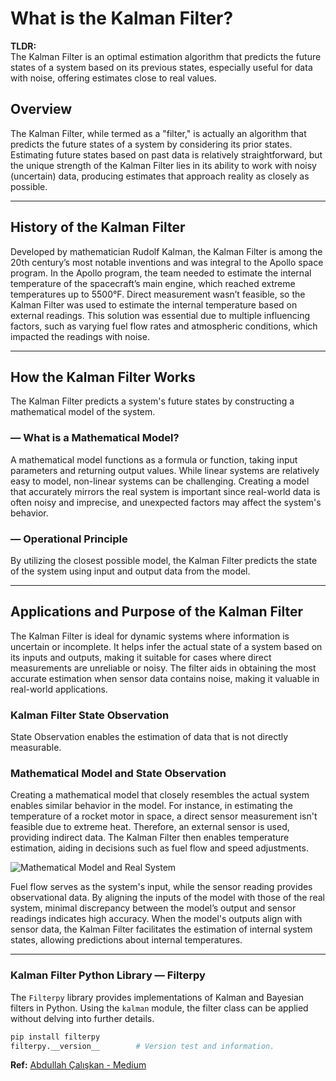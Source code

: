 # What is the Kalman Filter?

**TLDR:**  
The Kalman Filter is an optimal estimation algorithm that predicts the future states of a system based on its previous states, especially useful for data with noise, offering estimates close to real values.

## Overview

The Kalman Filter, while termed as a "filter," is actually an algorithm that predicts the future states of a system by considering its prior states. Estimating future states based on past data is relatively straightforward, but the unique strength of the Kalman Filter lies in its ability to work with noisy (uncertain) data, producing estimates that approach reality as closely as possible.

---

## History of the Kalman Filter

Developed by mathematician Rudolf Kalman, the Kalman Filter is among the 20th century’s most notable inventions and was integral to the Apollo space program. In the Apollo program, the team needed to estimate the internal temperature of the spacecraft’s main engine, which reached extreme temperatures up to 5500°F. Direct measurement wasn’t feasible, so the Kalman Filter was used to estimate the internal temperature based on external readings. This solution was essential due to multiple influencing factors, such as varying fuel flow rates and atmospheric conditions, which impacted the readings with noise.

---

## How the Kalman Filter Works

The Kalman Filter predicts a system's future states by constructing a mathematical model of the system.

### — What is a Mathematical Model?

A mathematical model functions as a formula or function, taking input parameters and returning output values. While linear systems are relatively easy to model, non-linear systems can be challenging. Creating a model that accurately mirrors the real system is important since real-world data is often noisy and imprecise, and unexpected factors may affect the system's behavior.

### — Operational Principle

By utilizing the closest possible model, the Kalman Filter predicts the state of the system using input and output data from the model.

---

## Applications and Purpose of the Kalman Filter

The Kalman Filter is ideal for dynamic systems where information is uncertain or incomplete. It helps infer the actual state of a system based on its inputs and outputs, making it suitable for cases where direct measurements are unreliable or noisy. The filter aids in obtaining the most accurate estimation when sensor data contains noise, making it valuable in real-world applications.

### Kalman Filter State Observation

State Observation enables the estimation of data that is not directly measurable.

### Mathematical Model and State Observation

Creating a mathematical model that closely resembles the actual system enables similar behavior in the model. For instance, in estimating the temperature of a rocket motor in space, a direct sensor measurement isn't feasible due to extreme heat. Therefore, an external sensor is used, providing indirect data. The Kalman Filter then enables temperature estimation, aiding in decisions such as fuel flow and speed adjustments.

![Mathematical Model and Real System](https://miro.medium.com/v2/resize:fit:481/1*ewXZdyE5th2FyfneAsIASg.png)

Fuel flow serves as the system's input, while the sensor reading provides observational data. By aligning the inputs of the model with those of the real system, minimal discrepancy between the model’s output and sensor readings indicates high accuracy. When the model's outputs align with sensor data, the Kalman Filter facilitates the estimation of internal system states, allowing predictions about internal temperatures.

---

### Kalman Filter Python Library — Filterpy

The `Filterpy` library provides implementations of Kalman and Bayesian filters in Python. Using the `kalman` module, the filter class can be applied without delving into further details.

```python
pip install filterpy
filterpy.__version__        # Version test and information.
```

**Ref:** [Abdullah Çalışkan - Medium](https://medium.com/@syndrome/kalman-filter-nedir-51c38a12c423)
